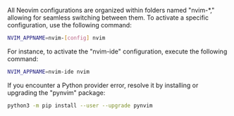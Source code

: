 All Neovim configurations are organized within folders named "nvim-\*," allowing for seamless switching between them.
To activate a specific configuration, use the following command:

```bash
NVIM_APPNAME=nvim-[config] nvim
```

For instance, to activate the "nvim-ide" configuration, execute the following command:

```bash
NVIM_APPNAME=nvim-ide nvim
```

If you encounter a Python provider error, resolve it by installing or upgrading the "pynvim" package:

```bash
python3 -m pip install --user --upgrade pynvim
```
